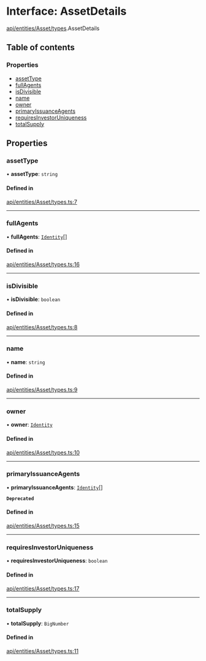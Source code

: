 # Interface: AssetDetails

[api/entities/Asset/types](../wiki/api.entities.Asset.types).AssetDetails

## Table of contents

### Properties

- [assetType](../wiki/api.entities.Asset.types.AssetDetails#assettype)
- [fullAgents](../wiki/api.entities.Asset.types.AssetDetails#fullagents)
- [isDivisible](../wiki/api.entities.Asset.types.AssetDetails#isdivisible)
- [name](../wiki/api.entities.Asset.types.AssetDetails#name)
- [owner](../wiki/api.entities.Asset.types.AssetDetails#owner)
- [primaryIssuanceAgents](../wiki/api.entities.Asset.types.AssetDetails#primaryissuanceagents)
- [requiresInvestorUniqueness](../wiki/api.entities.Asset.types.AssetDetails#requiresinvestoruniqueness)
- [totalSupply](../wiki/api.entities.Asset.types.AssetDetails#totalsupply)

## Properties

### assetType

• **assetType**: `string`

#### Defined in

[api/entities/Asset/types.ts:7](https://github.com/PolymathNetwork/polymesh-sdk/blob/c37bc05d/src/api/entities/Asset/types.ts#L7)

___

### fullAgents

• **fullAgents**: [`Identity`](../wiki/api.entities.Identity.Identity)[]

#### Defined in

[api/entities/Asset/types.ts:16](https://github.com/PolymathNetwork/polymesh-sdk/blob/c37bc05d/src/api/entities/Asset/types.ts#L16)

___

### isDivisible

• **isDivisible**: `boolean`

#### Defined in

[api/entities/Asset/types.ts:8](https://github.com/PolymathNetwork/polymesh-sdk/blob/c37bc05d/src/api/entities/Asset/types.ts#L8)

___

### name

• **name**: `string`

#### Defined in

[api/entities/Asset/types.ts:9](https://github.com/PolymathNetwork/polymesh-sdk/blob/c37bc05d/src/api/entities/Asset/types.ts#L9)

___

### owner

• **owner**: [`Identity`](../wiki/api.entities.Identity.Identity)

#### Defined in

[api/entities/Asset/types.ts:10](https://github.com/PolymathNetwork/polymesh-sdk/blob/c37bc05d/src/api/entities/Asset/types.ts#L10)

___

### primaryIssuanceAgents

• **primaryIssuanceAgents**: [`Identity`](../wiki/api.entities.Identity.Identity)[]

**`Deprecated`**

 

#### Defined in

[api/entities/Asset/types.ts:15](https://github.com/PolymathNetwork/polymesh-sdk/blob/c37bc05d/src/api/entities/Asset/types.ts#L15)

___

### requiresInvestorUniqueness

• **requiresInvestorUniqueness**: `boolean`

#### Defined in

[api/entities/Asset/types.ts:17](https://github.com/PolymathNetwork/polymesh-sdk/blob/c37bc05d/src/api/entities/Asset/types.ts#L17)

___

### totalSupply

• **totalSupply**: `BigNumber`

#### Defined in

[api/entities/Asset/types.ts:11](https://github.com/PolymathNetwork/polymesh-sdk/blob/c37bc05d/src/api/entities/Asset/types.ts#L11)
